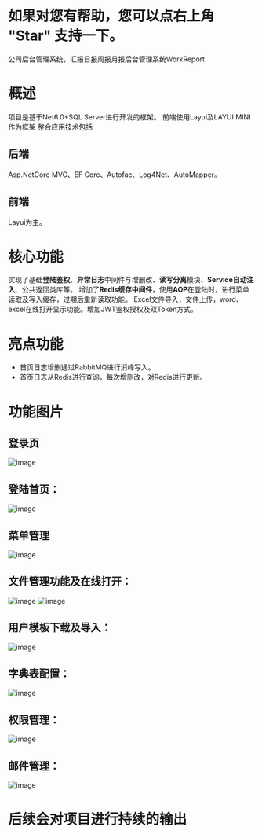 # 如果对您有帮助，您可以点右上角 "Star" 支持一下。

公司后台管理系统，汇报日报周报月报后台管理系统WorkReport

# 概述

项目是基于Net6.0+SQL Server进行开发的框架。
前端使用Layui及LAYUI MINI作为框架
整合应用技术包括

## 后端

Asp.NetCore MVC、EF Core、Autofac、Log4Net、AutoMapper。

## 前端

Layui为主。

# 核心功能

实现了基础**登陆鉴权**、**异常日志**中间件与增删改、**读写分离**模块、**Service自动注入**、公共返回类库等。
增加了**Redis缓存中间件**，使用**AOP**在登陆时，进行菜单读取及写入缓存，过期后重新读取功能。
Excel文件导入，文件上传，word、excel在线打开显示功能。增加JWT鉴权授权及双Token方式。

# 亮点功能
- 首页日志增删通过RabbitMQ进行消峰写入。
- 首页日志从Redis进行查询，每次增删改，对Redis进行更新。

# 功能图片
## 登录页
![image](https://user-images.githubusercontent.com/39639296/175870976-de92998f-6d81-49be-afc2-21402748ab22.png)
## 登陆首页：
![image](https://user-images.githubusercontent.com/39639296/175872429-dd643182-d0ab-47f7-994f-d9151e457c92.png)
## 菜单管理
![image](https://user-images.githubusercontent.com/39639296/175871116-beb5a54c-cc85-4bae-9189-9dfe7085a069.png)
## 文件管理功能及在线打开：
![image](https://user-images.githubusercontent.com/39639296/175871509-af274205-5ce9-4e2f-89ed-5dbafac75354.png)
![image](https://user-images.githubusercontent.com/39639296/175871538-5a309160-d609-4d65-a196-46ba7de961b5.png)
## 用户模板下载及导入：
![image](https://user-images.githubusercontent.com/39639296/175871644-60b53af5-d535-4a15-9395-266c6cf9cada.png)
## 字典表配置：
![image](https://user-images.githubusercontent.com/39639296/175871704-edc18698-9c8c-4e1e-833d-f4ce5c170987.png)
## 权限管理：
![image](https://user-images.githubusercontent.com/39639296/175871752-285ac645-11bb-433a-bfc5-20736d7cc792.png)
## 邮件管理：
![image](https://user-images.githubusercontent.com/39639296/175871813-24468564-0745-4987-9616-e17ec12070ec.png)

# 后续会对项目进行持续的输出

